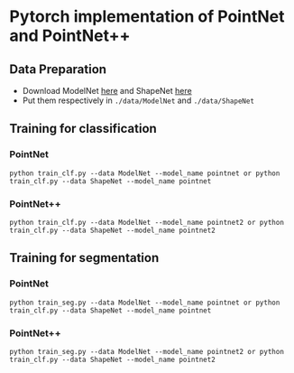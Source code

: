 # Pytorch implementation of PointNet and PointNet++ 

## Data Preparation
* Download ModelNet [here](http://modelnet.cs.princeton.edu/ModelNet40.zip) and ShapeNet [here](https://www.shapenet.org/)
* Put them respectively in `./data/ModelNet` and `./data/ShapeNet`

## Training for classification
### PointNet
`python train_clf.py --data ModelNet --model_name pointnet or python train_clf.py --data ShapeNet --model_name pointnet`
### PointNet++
`python train_clf.py --data ModelNet --model_name pointnet2 or python train_clf.py --data ShapeNet --model_name pointnet2`
## Training for segmentation
### PointNet
`python train_seg.py --data ModelNet --model_name pointnet or python train_clf.py --data ShapeNet --model_name pointnet`
### PointNet++
`python train_seg.py --data ModelNet --model_name pointnet2 or python train_clf.py --data ShapeNet --model_name pointnet2`
